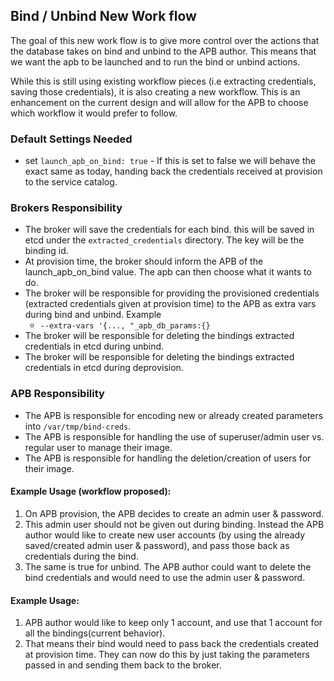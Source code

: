 ## Bind / Unbind New Work flow

The goal of this new work flow is to give more control over the actions that the database takes on bind and unbind to the APB author. This means that we want the apb to be launched and to run the bind or unbind actions.

While this is still using existing workflow pieces (i.e extracting credentials, saving those credentials), it is also creating a new workflow. This is an enhancement on the current design and will allow for the APB to choose which workflow it would prefer to follow. 

### Default Settings Needed
* set `launch_apb_on_bind: true` - If this is set to false we will behave the exact same as today, handing back the credentials received at provision to the service catalog.


### Brokers Responsibility
* The broker will save the credentials for each bind. this will be saved in etcd under the `extracted_credentials` directory. The key will be the binding id.
* At provision time, the broker should inform the APB of the launch_apb_on_bind value. The apb can then choose what it wants to do. 
* The broker will be responsible for providing the provisioned credentials (extracted credentials given at provision time) to the APB as extra vars during bind and unbind. Example
  - `--extra-vars '{..., "_apb_db_params:{}`
* The broker will be responsible for deleting the bindings extracted credentials in etcd during unbind.
* The broker will be responsible for deleting the bindings extracted credentials in etcd during deprovision.


### APB Responsibility
* The APB is responsible for encoding new or already created parameters into `/var/tmp/bind-creds`.
* The APB is responsible for handling the use of superuser/admin user vs. regular user to manage their image. 
* The APB is responsible for handling the deletion/creation of users for their image.

#### Example Usage (workflow proposed): 
1. On APB provision, the APB decides to create an admin user & password. 
2. This admin user should not be given out during binding. Instead the APB author would like to create new user accounts (by using the already saved/created admin user & password), and pass those back as credentials during the bind. 
3. The same is true for unbind. The APB author could want to delete the bind credentials and would need to use the admin user & password. 

#### Example Usage: 
1. APB author would like to keep only 1 account, and use that 1 account for all the bindings(current behavior).
2. That means their bind would need to pass back the credentials created at provision time. They can now do this by just taking the parameters passed in and sending them back to the broker. 
